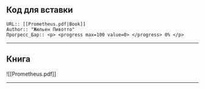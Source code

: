 
## Код для вставки
```
URL:: [[Prometheus.pdf|Book]]
Author:: "Жюльен Пивотто"
Прогресс_Бар:: <p> <progress max=100 value=0> </progress> 0% </p>
```
---

## Книга
![[Prometheus.pdf]]

---
